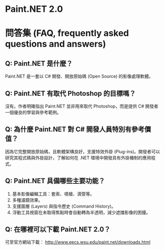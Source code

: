 # Paint.NET 2.0

# 問答集 (FAQ, frequently asked questions and answers)

## Q: Paint.NET 是什麼？
Paint.NET 是一套以 C# 開發、開放原始碼 (Open Source) 的影像處理軟體。

## Q: Paint.NET 有取代 Photoshop 的目標嗎？
沒有。作者明確指出 Paint.NET 並非用來取代 Photoshop，而是提供 C# 開發者一個優良的學習與參考範例。

## Q: 為什麼 Paint.NET 對 C# 開發人員特別有參考價值？
因為它完整開放原始碼，且軟體架構良好，支援特效外掛 (Plug-ins)。開發者可以研究其程式碼與外掛設計，了解如何在 .NET 環境中開發具有外掛機制的應用程式。

## Q: Paint.NET 具備哪些主要功能？
1. 基本影像編輯工具：套索、噴槍、滴管等。  
2. 多種濾鏡效果。  
3. 支援圖層 (Layers) 與指令歷史 (Command History)。  
4. 浮動工具視窗在未取得焦點時會自動轉為半透明，減少遮擋影像的困擾。  

## Q: 在哪裡可以下載 Paint.NET 2.0？
可至官方網站下載： http://www.eecs.wsu.edu/paint.net/downloads.html